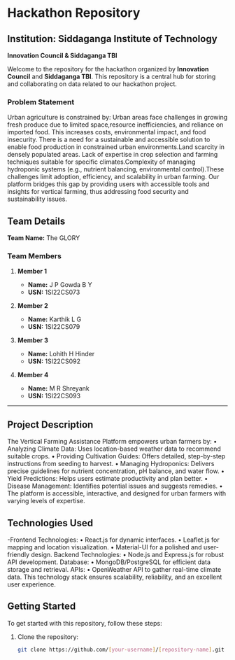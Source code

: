 # Hackathon Repository

## Institution: Siddaganga Institute of Technology  
**Innovation Council & Siddaganga TBI**

Welcome to the repository for the hackathon organized by **Innovation Council** and **Siddaganga TBI**. This repository is a central hub for storing and collaborating on data related to our hackathon project.

### Problem Statement

Urban agriculture is constrained by: Urban areas face challenges in growing fresh produce due to limited space,resource inefficiencies, and reliance on imported food. This increases costs, environmental impact, and food insecurity. There is a need for a sustainable and accessible solution to enable food production in constrained urban environments.Land scarcity in densely populated areas.
Lack of expertise in crop selection and farming techniques suitable for specific climates.Complexity of managing hydroponic systems (e.g., nutrient balancing, environmental control).These challenges limit adoption, efficiency, and scalability in urban farming. Our platform bridges this gap by providing users with accessible tools and insights for vertical farming, thus addressing food security and sustainability issues.

## Team Details

**Team Name:** The GLORY

### Team Members

1. **Member 1**  
   - **Name:** J P Gowda B Y 
   - **USN:** 1SI22CS073

2. **Member 2**  
   - **Name:** Karthik L G
   - **USN:** 1SI22CS079

3. **Member 3**  
   - **Name:** Lohith H Hinder  
   - **USN:** 1SI22CS092

4. **Member 4**  
   - **Name:** M R Shreyank
   - **USN:** 1SI22CS093

---

## Project Description

The Vertical Farming Assistance Platform empowers urban farmers by:
• Analyzing Climate Data: Uses location-based weather data to recommend suitable crops.
• Providing Cultivation Guides: Offers detailed, step-by-step instructions from seeding to harvest.
• Managing Hydroponics: Delivers precise guidelines for nutrient concentration, pH balance, and water flow.
• Yield Predictions: Helps users estimate productivity and plan better.
• Disease Management: Identifies potential issues and suggests remedies.
• The platform is accessible, interactive, and designed for urban farmers with varying levels of expertise.

## Technologies Used

-Frontend Technologies:
• React.js for dynamic interfaces.
• Leaflet.js for mapping and location visualization.
• Material-UI for a polished and user-friendly design.
Backend Technologies:
• Node.js and Express.js for robust API development.
Database:
• MongoDB/PostgreSQL for efficient data storage and retrieval.
APIs:
• OpenWeather API to gather real-time climate data.
This technology stack ensures scalability, reliability, and an excellent user experience.

## Getting Started

To get started with this repository, follow these steps:

1. Clone the repository:

   ```bash
   git clone https://github.com/[your-username]/[repository-name].git
